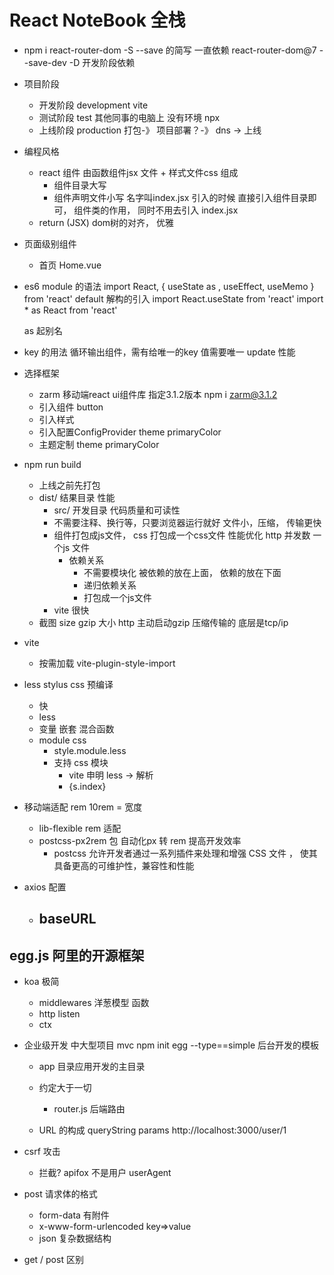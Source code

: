 # React NoteBook 全栈

- npm i react-router-dom -S 
  --save 的简写  一直依赖  react-router-dom@7 
  --save-dev -D 开发阶段依赖
- 项目阶段
  - 开发阶段 development   vite 
  - 测试阶段 test   其他同事的电脑上 没有环境 npx 
  - 上线阶段 production    打包-》 项目部署？-》 dns -> 上线

- 编程风格
  - react 组件 由函数组件jsx 文件 + 样式文件css 组成
    - 组件目录大写 
    - 组件声明文件小写 名字叫index.jsx 
    引入的时候 直接引入组件目录即可， 组件类的作用， 同时不用去引入 index.jsx 
  - return (JSX)  dom树的对齐， 优雅

- 页面级别组件
  - 首页
    Home.vue 

- es6 module 的语法
  import React, { useState as , useEffect, useMemo } from 'react'
  default  解构的引入
  import React.useState from 'react'
  import * as React from 'react'

  as 起别名

- key 的用法
  循环输出组件，需有给唯一的key 值需要唯一
  update 性能 

- 选择框架
  - zarm 移动端react ui组件库
    指定3.1.2版本 npm i zarm@3.1.2
  - 引入组件 button
  - 引入样式
  - 引入配置ConfigProvider theme  primaryColor
  - 主题定制 theme primaryColor
- npm run build
  - 上线之前先打包
  - dist/ 结果目录
    性能 
    - src/ 开发目录
      代码质量和可读性
    - 不需要注释、换行等，只要浏览器运行就好 
      文件小，压缩， 传输更快
    - 组件打包成js文件， css 打包成一个css文件 
      性能优化 http 并发数 一个js 文件 
      - 依赖关系
        - 不需要模块化
          被依赖的放在上面， 依赖的放在下面
        - 递归依赖关系
        - 打包成一个js文件
    - vite 很快 
  - 截图
    size gzip 大小 http 主动启动gzip   压缩传输的
    底层是tcp/ip 

- vite 
  - 按需加载 vite-plugin-style-import

- less stylus css 预编译
  - 快
  - less
  - 变量 嵌套 混合函数
  - module css 
    - style.module.less
    - 支持 css 模块
      - vite 申明 less -> 解析
      - {s.index}

- 移动端适配
  rem 10rem = 宽度 
  - lib-flexible rem 适配
  - postcss-px2rem 包 自动化px 转 rem 提高开发效率
    - postcss 允许开发者通过一系列插件来处理和增强 CSS
    文件 ， 使其具备更高的可维护性，兼容性和性能

- axios 配置
  - baseURL 
    - 


## egg.js 阿里的开源框架
- koa 极简
    - middlewares 洋葱模型 函数
    - http listen 
    - ctx
- 企业级开发 中大型项目
  mvc
  npm init egg --type==simple
  后台开发的模板
  - app 目录应用开发的主目录
  - 约定大于一切
    - router.js 后端路由

  - URL 的构成
  queryString params 
  http://localhost:3000/user/1

- csrf 攻击
  - 拦截? 
    apifox  不是用户 
    userAgent

- post 请求体的格式
  - form-data 有附件
  - x-www-form-urlencoded key=>value
  - json  复杂数据结构
- get / post 区别
